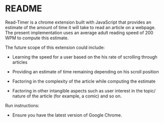 # README

Read-Timer is a chrome extension built with JavaScript that provides an estimate of the amount of time it will take to read an article on a webpage. The present implementation uses an average adult reading speed of 200 WPM to compute this estimate. 

The future scope of this extension could include:

* Learning the speed for a user based on the his rate of scrolling through articles

* Providing an estimate of time remaining depending on his scroll position 

* Factoring in the complexity of the article while computing the estimate 

* Factoring in other intangible aspects such as user interest in the topic/ nature of the article (for example, a comic) and so on. 

Run instructions:

* Ensure you have the latest version of Google Chrome.